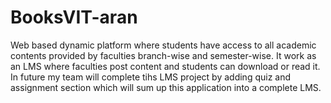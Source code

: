 # BooksVIT-aran
Web based dynamic platform where students have access to all academic contents provided by faculties branch-wise and semester-wise. It work as an LMS where faculties post content and students can download or read it. In future my team will complete tihs LMS project by adding quiz and assignment section which will sum up this application into a complete LMS.

